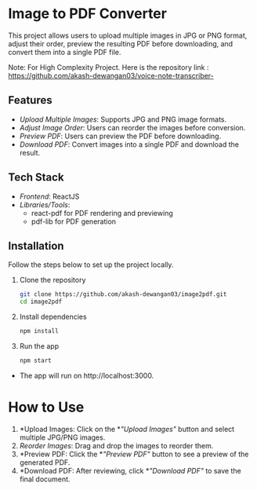 # Image to PDF Converter

This project allows users to upload multiple images in JPG or PNG format, adjust their order, preview the resulting PDF before downloading, and convert them into a single PDF file.

Note: For High Complexity Project. Here is the repository link : https://github.com/akash-dewangan03/voice-note-transcriber-

## Features

- *Upload Multiple Images*: Supports JPG and PNG image formats.
- *Adjust Image Order*: Users can reorder the images before conversion.
- *Preview PDF*: Users can preview the PDF before downloading.
- *Download PDF*: Convert images into a single PDF and download the result.

## Tech Stack

- *Frontend*: ReactJS
- *Libraries/Tools*: 
  - react-pdf for PDF rendering and previewing
  - pdf-lib for PDF generation

## Installation

Follow the steps below to set up the project locally.

1. Clone the repository
    ```bash
    git clone https://github.com/akash-dewangan03/image2pdf.git
    cd image2pdf

2. Install dependencies
    ```bash
    npm install

3. Run the app
   ```bash
   npm start
- The app will run on http://localhost:3000.

# How to Use

1. *Upload Images: Click on the **"Upload Images"* button and select multiple JPG/PNG images.  
2. *Reorder Images*: Drag and drop the images to reorder them.  
3. *Preview PDF: Click the **"Preview PDF"* button to see a preview of the generated PDF.  
4. *Download PDF: After reviewing, click **"Download PDF"* to save the final document.

